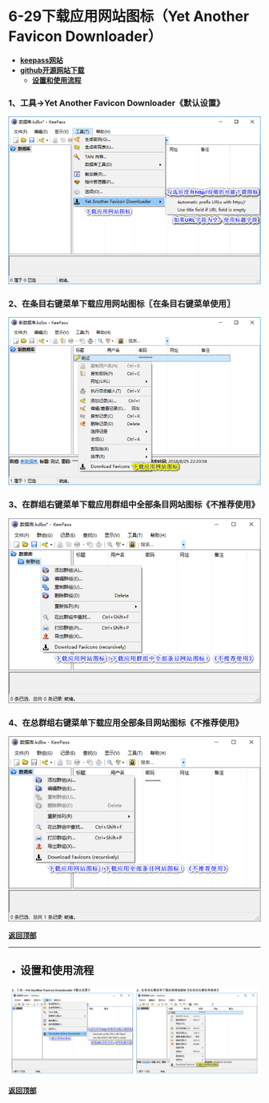 # <a name="锚点0"></a>6-29下载应用网站图标（Yet Another Favicon Downloader）
- [**keepass网站**](https://keepass.info/plugins.html#yafd)
- [**github开源网站下载**](https://github.com/navossoc/KeePass-Yet-Another-Favicon-Downloader/releases)
	- <a href="#锚点1">**设置和使用流程**</a>
### 1、工具→Yet Another Favicon Downloader《默认设置》
<p><img src="/图片/6-29下载应用网站图标（Yet Another Favicon Downloader）/1、工具→Yet Another Favicon Downloader《默认设置》.png" alt="/图片/6-29下载应用网站图标（Yet Another Favicon Downloader）/1、工具→Yet Another Favicon Downloader《默认设置》.png"/></p>

### 2、在条目右键菜单下载应用网站图标〖在条目右键菜单使用〗
<p><img src="/图片/6-29下载应用网站图标（Yet Another Favicon Downloader）/2、在条目右键菜单下载应用网站图标〖在条目右键菜单使用〗.png" alt="/图片/6-29下载应用网站图标（Yet Another Favicon Downloader）/2、在条目右键菜单下载应用网站图标〖在条目右键菜单使用〗.png"/></p>

### 3、在群组右键菜单下载应用群组中全部条目网站图标《不推荐使用》
<p><img src="/图片/6-29下载应用网站图标（Yet Another Favicon Downloader）/3、在群组右键菜单下载应用群组中全部条目网站图标《不推荐使用》.png" alt="/图片/6-29下载应用网站图标（Yet Another Favicon Downloader）/3、在群组右键菜单下载应用群组中全部条目网站图标《不推荐使用》.png"/></p>

### 4、在总群组右键菜单下载应用全部条目网站图标《不推荐使用》
<p><img src="/图片/6-29下载应用网站图标（Yet Another Favicon Downloader）/4、在总群组右键菜单下载应用全部条目网站图标《不推荐使用》.png" alt="/图片/6-29下载应用网站图标（Yet Another Favicon Downloader）/4、在总群组右键菜单下载应用全部条目网站图标《不推荐使用》.png"/></p>

<a name="锚点1"></a><a href="#锚点0">**返回顶部**</a>
______________________________________________________________________________
- ## 设置和使用流程
<p><img src="/图片/6-29下载应用网站图标（Yet Another Favicon Downloader）/设置和使用流程.png" alt="/图片/6-29下载应用网站图标（Yet Another Favicon Downloader）/设置和使用流程.png"/></p>

<a href="#锚点0">**返回顶部**</a>